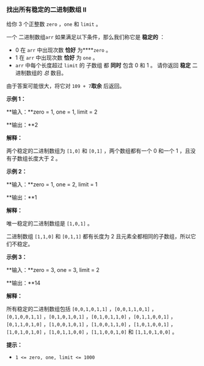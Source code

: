 ### 找出所有稳定的二进制数组 II ###
给你 3 个正整数 `zero` ，`one` 和 `limit` 。

一个 二进制数组`arr` 如果满足以下条件，那么我们称它是 **稳定的** ：

* 0 在 `arr` 中出现次数 **恰好** 为****`zero` 。
* 1 在 `arr` 中出现次数 **恰好** 为 `one` 。
* `arr` 中每个长度超过 `limit` 的 子数组 都 **同时** 包含 0 和 1 。
请你返回 **稳定** 二进制数组的 _总_ 数目。

由于答案可能很大，将它对 `109 + 7`**取余** 后返回。



**示例 1：**

**输入：**zero = 1, one = 1, limit = 2

**输出：**2

**解释：**

两个稳定的二进制数组为 `[1,0]` 和 `[0,1]` ，两个数组都有一个 0 和一个 1 ，且没有子数组长度大于 2 。


**示例 2：**

**输入：**zero = 1, one = 2, limit = 1

**输出：**1

**解释：**

唯一稳定的二进制数组是 `[1,0,1]` 。

二进制数组 `[1,1,0]` 和 `[0,1,1]` 都有长度为 2 且元素全都相同的子数组，所以它们不稳定。


**示例 3：**

**输入：**zero = 3, one = 3, limit = 2

**输出：**14

**解释：**

所有稳定的二进制数组包括 `[0,0,1,0,1,1]` ，`[0,0,1,1,0,1]` ，`[0,1,0,0,1,1]` ，`[0,1,0,1,0,1]` ，`[0,1,0,1,1,0]` ，`[0,1,1,0,0,1]` ，`[0,1,1,0,1,0]` ，`[1,0,0,1,0,1]` ，`[1,0,0,1,1,0]` ，`[1,0,1,0,0,1]` ，`[1,0,1,0,1,0]` ，`[1,0,1,1,0,0]` ，`[1,1,0,0,1,0]` 和 `[1,1,0,1,0,0]` 。




**提示：**

* `1 <= zero, one, limit <= 1000`

